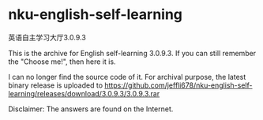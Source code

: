 # nku-english-self-learning
英语自主学习大厅3.0.9.3

This is the archive for English self-learning 3.0.9.3. If you can still remember the "Choose me!", then here it is. 

I can no longer find the source code of it. For archival purpose, the latest binary release is uploaded to https://github.com/jeffli678/nku-english-self-learning/releases/download/3.0.9.3/3.0.9.3.rar

Disclaimer: The answers are found on the Internet. 

